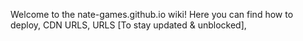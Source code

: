 Welcome to the nate-games.github.io wiki!
Here you can find how to deploy, CDN URLS, URLS [To stay updated & unblocked], 